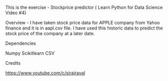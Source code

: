 This is the exercise - Stockprice predictor ( Learn Python for Data Science Video #4)

Overview - I have taken stock price data for APPLE company from Yahoo finance and it is in aapl.csv file. I have used this historic data to predict the stock price of the company at a later date. 

Dependencies

Numpy
Scikitlearn
CSV


Credits 

https://www.youtube.com/c/sirajraval


